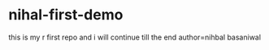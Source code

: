 # nihal-first-demo
this is my r first repo and i will continue till the end
author=nihbal basaniwal
